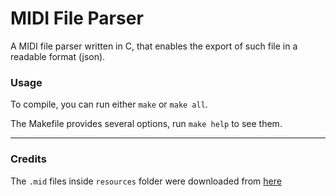 # MIDI File Parser

A MIDI file parser written in C, that enables the export of such file in a readable format (json).

### Usage

To compile, you can run either `make` or `make all`.

The Makefile provides several options, run `make help` to see them.

---

### Credits
The `.mid` files inside `resources` folder were downloaded from [here](https://homestuck.net/music/midis/nothomestuck/Undertale/piano/)
